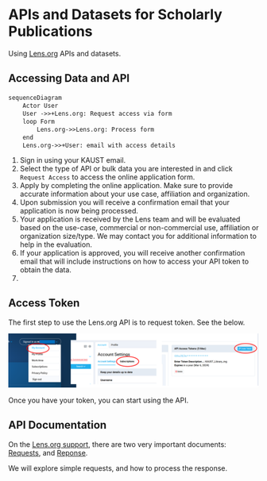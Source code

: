 # APIs and Datasets for Scholarly Publications

Using [Lens.org](https://www.lens.org/) APIs and datasets.

## Accessing Data and API

```mermaid
sequenceDiagram
    Actor User
    User ->>+Lens.org: Request access via form
    loop Form
        Lens.org->>Lens.org: Process form
    end
    Lens.org->>+User: email with access details
```

1. Sign in using your KAUST email.
1. Select the type of API or bulk data you are interested in and click `Request Access` to access the online application form.
1. Apply by completing the online application. Make sure to provide accurate information about your use case, affiliation and organization.
1. Upon submission you will receive a confirmation email that your application is now being processed.
1. Your application is received by the Lens team and will be evaluated based on the use-case, commercial or non-commercial use, affiliation or organization size/type. We may contact you for additional information to help in the evaluation.
1. If your application is approved, you will receive another confirmation email that will include instructions on how to access your API token to obtain the data.
1.

## Access Token

The first step to use the Lens.org API is to request token. See the below.

![Lens.org access token](pics/lens_org_request_token.png)

Once you have your token, you can start using the API.

## API Documentation

On the [Lens.org support](https://docs.api.lens.org/), there are two very important documents: [Requests](https://docs.api.lens.org/request.html), and [Reponse](https://docs.api.lens.org/response.html).

We will explore simple requests, and how to process the response. 
